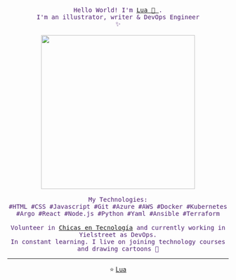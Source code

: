 <p align="center" style= "color: #4F2172">
  <br>
  <br>
  <samp>Hello World! I'm <a href="https://www.twitter.com/marscapola">Lua 🌙 </a>.<br> I'm an illustrator, writer & DevOps Engineer
  <br>✨
  <br>
  <br>
  <img src="https://i.pinimg.com/originals/1d/a9/5f/1da95f2772172922fae47deb21ed74cc.gif" width="350" />
  <br>
  <br> My Technologies:
  <br> #HTML #CSS #Javascript #Git #Azure #AWS #Docker #Kubernetes #Argo #React #Node.js #Python #Yaml #Ansible #Terraform
  <br>  
  <br> Volunteer in <a href="https://chicasentecnologia.org">Chicas en Tecnología</a> and currently working in Yielstreet as DevOps.
  <br> In constant learning. I live on joining technology courses and drawing cartoons 🎨
</p>

---
<p align="center">⭐️  <a href="https://github.com/MartinaScapola">Lua</a></p>

<!--
**MartinaScapola/MartinaScapola** is a ✨ _special_ ✨ repository because its `README.md` (this file) appears on your GitHub profile.

Here are some ideas to get you started:

- 🔭 I’m currently working on ...
- 🌱 I’m currently learning ...
- 👯 I’m looking to collaborate on ...
- 🤔 I’m looking for help with ...
- 💬 Ask me about ...
- 📫 How to reach me: ...
- 😄 Pronouns: ...
- ⚡ Fun fact: ...
-->
